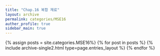 ```yaml
---
title: "Chap.16 복합 재료"
layout: archive
permalink: categories/MSE16
auther_profile: true
sidebar_main: true
---
```


{% assign posts = site.categories.MSE16%}
{% for post in posts %} {% include archive-single2.html type=page.entries_layout %} {% endfor %}